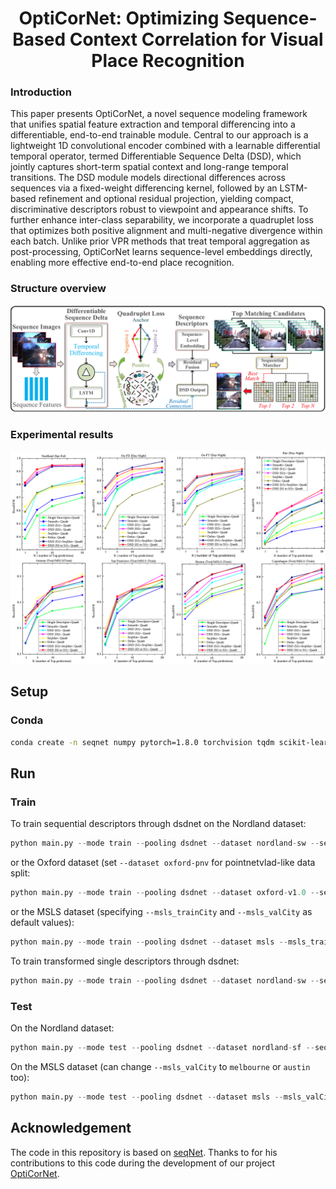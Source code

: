<p align="center">
<h1 align="center">OptiCorNet: Optimizing Sequence-Based Context Correlation for Visual Place Recognition</h1>
 <p align="center">

###  Introduction

This paper presents OptiCorNet, a novel sequence modeling framework that unifies spatial feature extraction and temporal differencing into a differentiable, end-to-end trainable module. Central to our approach is a lightweight 1D convolutional encoder combined with a learnable differential temporal operator, termed Differentiable Sequence Delta (DSD), which jointly captures short-term spatial context and long-range temporal transitions. The DSD module models directional differences across sequences via a fixed-weight differencing kernel, followed by an LSTM-based refinement and optional residual projection, yielding compact, discriminative descriptors robust to viewpoint and appearance shifts. To further enhance inter-class separability, we incorporate a quadruplet loss that optimizes both positive alignment and multi-negative divergence within each batch. Unlike prior VPR methods that treat temporal aggregation as post-processing, OptiCorNet learns sequence-level embeddings directly, enabling more effective end-to-end place recognition.

###  Structure overview

![alt text](image.png)


### Experimental results

![alt text](image-1.png)


## Setup
### Conda
```bash
conda create -n seqnet numpy pytorch=1.8.0 torchvision tqdm scikit-learn faiss tensorboardx h5py -c pytorch -c conda-forge
```

## Run

### Train
To train sequential descriptors through dsdnet on the Nordland dataset:
```python
python main.py --mode train --pooling dsdnet --dataset nordland-sw --seqL 10 --w 5 --outDims 4096 --expName "w5"
```
or the Oxford dataset (set `--dataset oxford-pnv` for pointnetvlad-like data split:
```python
python main.py --mode train --pooling dsdnet --dataset oxford-v1.0 --seqL 5 --w 3 --outDims 4096 --expName "w3"
```
or the MSLS dataset (specifying `--msls_trainCity` and `--msls_valCity` as default values):
```python
python main.py --mode train --pooling dsdnet --dataset msls --msls_trainCity melbourne --msls_valCity austin --seqL 5 --w 3 --outDims 4096 --expName "msls_w3"
```

To train transformed single descriptors through dsdnet:
```python
python main.py --mode train --pooling dsdnet --dataset nordland-sw --seqL 1 --w 1 --outDims 4096 --expName "w1"
```

### Test
On the Nordland dataset:
```python
python main.py --mode test --pooling dsdnet --dataset nordland-sf --seqL 5 --split test --resume ./data/runs/Jun03_15-22-44_l10_w5/ 
```
On the MSLS dataset (can change `--msls_valCity` to `melbourne` or `austin` too):
```python
python main.py --mode test --pooling dsdnet --dataset msls --msls_valCity amman --seqL 5 --split test --resume ./data/runs/<modelName>/
```
  
## Acknowledgement
The code in this repository is based on [seqNet](https://github.com/oravus/seqNet). Thanks to for his contributions to this code during the development of our project [OptiCorNet](https://github.com/CV4RA/OptiCorNet.git).
